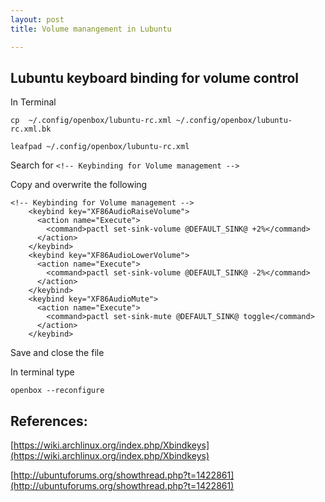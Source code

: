 ```yaml
---
layout: post
title: Volume manangement in Lubuntu

---
```


Lubuntu keyboard binding for volume control
------------------

In Terminal

`cp  ~/.config/openbox/lubuntu-rc.xml ~/.config/openbox/lubuntu-rc.xml.bk`

`leafpad ~/.config/openbox/lubuntu-rc.xml`

Search for `<!-- Keybinding for Volume management -->`

Copy and overwrite the following 

```
<!-- Keybinding for Volume management -->
    <keybind key="XF86AudioRaiseVolume">
      <action name="Execute">
        <command>pactl set-sink-volume @DEFAULT_SINK@ +2%</command>
      </action>
    </keybind>
    <keybind key="XF86AudioLowerVolume">
      <action name="Execute">
        <command>pactl set-sink-volume @DEFAULT_SINK@ -2%</command>
      </action>
    </keybind>
    <keybind key="XF86AudioMute">
      <action name="Execute">
        <command>pactl set-sink-mute @DEFAULT_SINK@ toggle</command>
      </action>
    </keybind>
```

Save and close the file

In terminal type 

`openbox --reconfigure`


References:
------------------

[https://wiki.archlinux.org/index.php/Xbindkeys](https://wiki.archlinux.org/index.php/Xbindkeys)

[http://ubuntuforums.org/showthread.php?t=1422861](http://ubuntuforums.org/showthread.php?t=1422861)




